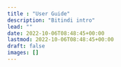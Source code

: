 ```yaml
---
title : "User Guide"
description: "Bitindi intro"
lead: ""
date: 2022-10-06T08:48:45+00:00
lastmod: 2022-10-06T08:48:45+00:00
draft: false
images: []
---
```

